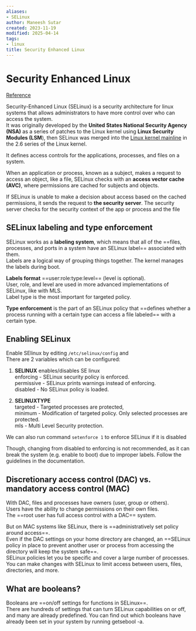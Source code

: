 ```yaml
---
aliases:
- SELinux
author: Maneesh Sutar
created: 2023-11-19
modified: 2025-04-14
tags:
- linux
title: Security Enhanced Linux
---
```


# Security Enhanced Linux

[Reference](https://www.redhat.com/en/topics/linux/what-is-selinux#overview)

Security-Enhanced Linux (SELinux) is a security architecture for linux systems that allows administrators to have more control over who can access the system.  
It was originally developed by the **United States National Security Agency (NSA)** as a series of patches to the Linux kernel using **Linux Security Modules (LSM**), then SELinux was merged into the [Linux kernel mainline](https://en.wikipedia.org/wiki/Linux_kernel_mainline "Linux kernel mainline") in the 2.6 series of the Linux kernel.

It defines access controls for the applications, processes, and files on a system.

When an application or process, known as a subject, makes a request to access an object, like a file, SELinux checks with an **access vector cache (AVC)**, where permissions are cached for subjects and objects.

If SELinux is unable to make a decision about access based on the cached permissions, it sends the request to **the security server**. The security server checks for the security context of the app or process and the file

## SELinux labeling and type enforcement

SELinux works as a **labeling system**, which means that all of the ==files, processes, and ports in a system have an SELinux label== associated with them.  
Labels are a logical way of grouping things together. The kernel manages the labels during boot.

**Labels format** ==user:role:type:level== (level is optional).  
User, role, and level are used in more advanced implementations of SELinux, like with MLS.  
Label type is the most important for targeted policy.

**Type enforcement** is the part of an SELinux policy that ==defines whether a process running with a certain type can access a file labeled== with a certain type.

## Enabling SELinux

Enable SElinux by editing `/etc/selinux/config` and  
There are 2 variables which can be configured:

1. **SELINUX** enables/disables SE linux  
   enforcing - SELinux security policy is enforced.  
   permissive - SELinux prints warnings instead of enforcing.  
   disabled - No SELinux policy is loaded.

1. **SELINUXTYPE**  
   targeted - Targeted processes are protected,  
   minimum - Modification of targeted policy. Only selected processes are protected.  
   mls - Multi Level Security protection.

We can also run command `setenforce 1` to enforce SELinux if it is disabled

Though, changing from disabled to enforcing is not recommended, as it can break the system (e.g. enable to boot) due to improper labels. Follow the guidelines in the documentation.

## Discretionary access control (DAC) vs. mandatory access control (MAC)

With DAC, files and processes have owners (user, group or others).  
Users have the ability to change permissions on their own files.  
The ==root user has full access control with a DAC== system.

But on MAC systems like SELinux, there is ==administratively set policy around access==.  
Even if the DAC settings on your home directory are changed, an ==SELinux policy in place to prevent another user or process from accessing the directory will keep the system safe==.  
SELinux policies let you be specific and cover a large number of processes. You can make changes with SELinux to limit access between users, files, directories, and more.

## What are booleans?

Booleans are ==on/off settings for functions in SELinux==.  
There are hundreds of settings that can turn SELinux capabilities on or off, and many are already predefined. You can find out which booleans have already been set in your system by running getsebool -a.
